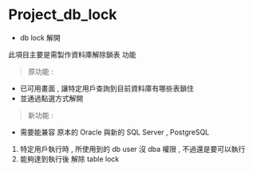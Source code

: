 # Project_db_lock
- db lock 解開

此項目主要是需製作資料庫解除鎖表 功能
> 原功能 : 
- 已可用畫面 , 讓特定用戶查詢到目前資料庫有哪些表鎖住
- 並通過點選方式解開
> 新功能 : 
- 需要能兼容 原本的 Oracle 與新的 SQL Server , PostgreSQL
1. 特定用戶執行時 , 所使用到的 db user 沒 dba 權限 , 不過還是要可以執行
2. 能夠達到執行後 解除 table lock
